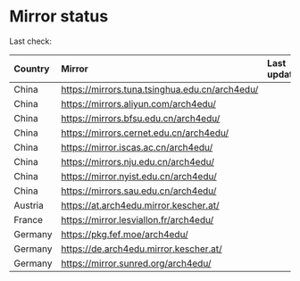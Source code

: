 <script src="./time.js"></script>
# Mirror status
Last check: <script type="text/javascript">localize(1703970885.3361268);</script>

|Country|Mirror|Last update|
|:------|:-----|:----------|
|China|https://mirrors.tuna.tsinghua.edu.cn/arch4edu/|<script type="text/javascript">localize(1703917808);</script>|
|China|https://mirrors.aliyun.com/arch4edu/|<script type="text/javascript">localize(1703917808);</script>|
|China|https://mirrors.bfsu.edu.cn/arch4edu/|<script type="text/javascript">localize(1703917808);</script>|
|China|https://mirrors.cernet.edu.cn/arch4edu/|<script type="text/javascript">localize(1703917808);</script>|
|China|https://mirror.iscas.ac.cn/arch4edu/|<script type="text/javascript">localize(1703917808);</script>|
|China|https://mirrors.nju.edu.cn/arch4edu/|<script type="text/javascript">localize(1703874583);</script>|
|China|https://mirror.nyist.edu.cn/arch4edu/|<script type="text/javascript">localize(1703961033);</script>|
|China|https://mirrors.sau.edu.cn/arch4edu/|<script type="text/javascript">localize(1703874583);</script>|
|Austria|https://at.arch4edu.mirror.kescher.at/|<script type="text/javascript">localize(1703961033);</script>|
|France|https://mirror.lesviallon.fr/arch4edu/|<script type="text/javascript">localize(1703917808);</script>|
|Germany|https://pkg.fef.moe/arch4edu/|<script type="text/javascript">localize(1703961033);</script>|
|Germany|https://de.arch4edu.mirror.kescher.at/|<script type="text/javascript">localize(1703961033);</script>|
|Germany|https://mirror.sunred.org/arch4edu/|<script type="text/javascript">localize(1703961033);</script>|

<script src="./tablefilter/tablefilter.js"></script>
<script src="./table.js"></script>
